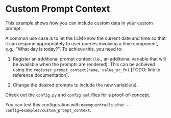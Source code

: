 # Custom Prompt Context

This example shows how you can include custom data in your custom prompt.

A common use case is to let the LLM know the current date and time so that it can respond appropriately to user queries involving a time component, e.g., "What day is today?". To achieve this, you need to:

1. Register an additional prompt context (i.e., an additional variable that will be available when the prompts are rendered). This can be achieved using the `register_prompt_context(name, value_or_fn)` [TODO: link to reference documentation].

2. Change the desired prompts to include the new variable(s).

Check out the `config.py` and `config.yml` files for a proof-of-concept.

You can test this configuration with `nemoguardrails chat --config=examples/custom_prompt_context`.

